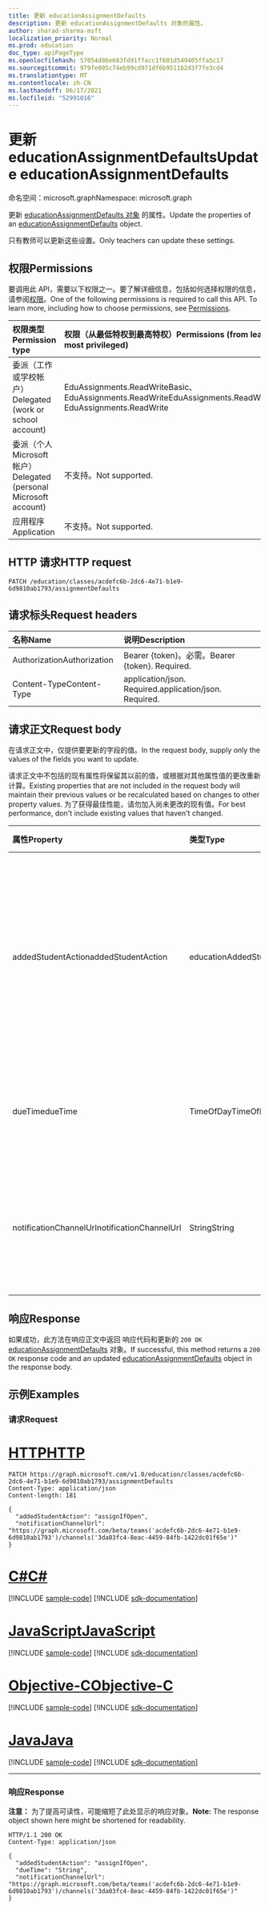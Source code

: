 ```yaml
---
title: 更新 educationAssignmentDefaults
description: 更新 educationAssignmentDefaults 对象的属性。
author: sharad-sharma-msft
localization_priority: Normal
ms.prod: education
doc_type: apiPageType
ms.openlocfilehash: 57054d86e683fd91ffacc1f601d549405ffa5c17
ms.sourcegitcommit: 979fe005c74eb99cd971df6b9511b2d3f7fe3cd4
ms.translationtype: MT
ms.contentlocale: zh-CN
ms.lasthandoff: 06/17/2021
ms.locfileid: "52991016"
---
```

# <a name="update-educationassignmentdefaults"></a><span data-ttu-id="7949a-103">更新 educationAssignmentDefaults</span><span class="sxs-lookup"><span data-stu-id="7949a-103">Update educationAssignmentDefaults</span></span>
<span data-ttu-id="7949a-104">命名空间：microsoft.graph</span><span class="sxs-lookup"><span data-stu-id="7949a-104">Namespace: microsoft.graph</span></span>

<span data-ttu-id="7949a-105">更新 [educationAssignmentDefaults 对象](../resources/educationassignmentdefaults.md) 的属性。</span><span class="sxs-lookup"><span data-stu-id="7949a-105">Update the properties of an [educationAssignmentDefaults](../resources/educationassignmentdefaults.md) object.</span></span>

<span data-ttu-id="7949a-106">只有教师可以更新这些设置。</span><span class="sxs-lookup"><span data-stu-id="7949a-106">Only teachers can update these settings.</span></span>

## <a name="permissions"></a><span data-ttu-id="7949a-107">权限</span><span class="sxs-lookup"><span data-stu-id="7949a-107">Permissions</span></span>
<span data-ttu-id="7949a-p101">要调用此 API，需要以下权限之一。要了解详细信息，包括如何选择权限的信息，请参阅[权限](/graph/permissions-reference)。</span><span class="sxs-lookup"><span data-stu-id="7949a-p101">One of the following permissions is required to call this API. To learn more, including how to choose permissions, see [Permissions](/graph/permissions-reference).</span></span>

|<span data-ttu-id="7949a-110">权限类型</span><span class="sxs-lookup"><span data-stu-id="7949a-110">Permission type</span></span>|<span data-ttu-id="7949a-111">权限（从最低特权到最高特权）</span><span class="sxs-lookup"><span data-stu-id="7949a-111">Permissions (from least to most privileged)</span></span>|
|:---|:---|
|<span data-ttu-id="7949a-112">委派（工作或学校帐户）</span><span class="sxs-lookup"><span data-stu-id="7949a-112">Delegated (work or school account)</span></span> |  <span data-ttu-id="7949a-113">EduAssignments.ReadWriteBasic、EduAssignments.ReadWrite</span><span class="sxs-lookup"><span data-stu-id="7949a-113">EduAssignments.ReadWriteBasic, EduAssignments.ReadWrite</span></span>  |
|<span data-ttu-id="7949a-114">委派（个人 Microsoft 帐户）</span><span class="sxs-lookup"><span data-stu-id="7949a-114">Delegated (personal Microsoft account)</span></span> |  <span data-ttu-id="7949a-115">不支持。</span><span class="sxs-lookup"><span data-stu-id="7949a-115">Not supported.</span></span>  |
|<span data-ttu-id="7949a-116">应用程序</span><span class="sxs-lookup"><span data-stu-id="7949a-116">Application</span></span> | <span data-ttu-id="7949a-117">不支持。</span><span class="sxs-lookup"><span data-stu-id="7949a-117">Not supported.</span></span> |

## <a name="http-request"></a><span data-ttu-id="7949a-118">HTTP 请求</span><span class="sxs-lookup"><span data-stu-id="7949a-118">HTTP request</span></span>

<!-- {
  "blockType": "ignored"
}
-->
``` http
PATCH /education/classes/acdefc6b-2dc6-4e71-b1e9-6d9810ab1793/assignmentDefaults
```

## <a name="request-headers"></a><span data-ttu-id="7949a-119">请求标头</span><span class="sxs-lookup"><span data-stu-id="7949a-119">Request headers</span></span>
|<span data-ttu-id="7949a-120">名称</span><span class="sxs-lookup"><span data-stu-id="7949a-120">Name</span></span>|<span data-ttu-id="7949a-121">说明</span><span class="sxs-lookup"><span data-stu-id="7949a-121">Description</span></span>|
|:---|:---|
|<span data-ttu-id="7949a-122">Authorization</span><span class="sxs-lookup"><span data-stu-id="7949a-122">Authorization</span></span>|<span data-ttu-id="7949a-p102">Bearer {token}。必需。</span><span class="sxs-lookup"><span data-stu-id="7949a-p102">Bearer {token}. Required.</span></span>|
|<span data-ttu-id="7949a-125">Content-Type</span><span class="sxs-lookup"><span data-stu-id="7949a-125">Content-Type</span></span>|<span data-ttu-id="7949a-p103">application/json. Required.</span><span class="sxs-lookup"><span data-stu-id="7949a-p103">application/json. Required.</span></span>|

## <a name="request-body"></a><span data-ttu-id="7949a-128">请求正文</span><span class="sxs-lookup"><span data-stu-id="7949a-128">Request body</span></span>
<span data-ttu-id="7949a-129">在请求正文中，仅提供要更新的字段的值。</span><span class="sxs-lookup"><span data-stu-id="7949a-129">In the request body, supply only the values of the fields you want to update.</span></span>

<span data-ttu-id="7949a-130">请求正文中不包括的现有属性将保留其以前的值，或根据对其他属性值的更改重新计算。</span><span class="sxs-lookup"><span data-stu-id="7949a-130">Existing properties that are not included in the request body will maintain their previous values or be recalculated based on changes to other property values.</span></span> <span data-ttu-id="7949a-131">为了获得最佳性能，请勿加入尚未更改的现有值。</span><span class="sxs-lookup"><span data-stu-id="7949a-131">For best performance, don't include existing values that haven't changed.</span></span>

|<span data-ttu-id="7949a-132">属性</span><span class="sxs-lookup"><span data-stu-id="7949a-132">Property</span></span>|<span data-ttu-id="7949a-133">类型</span><span class="sxs-lookup"><span data-stu-id="7949a-133">Type</span></span>|<span data-ttu-id="7949a-134">说明</span><span class="sxs-lookup"><span data-stu-id="7949a-134">Description</span></span>|
|:---|:---|:---|
|<span data-ttu-id="7949a-135">addedStudentAction</span><span class="sxs-lookup"><span data-stu-id="7949a-135">addedStudentAction</span></span>|<span data-ttu-id="7949a-136">educationAddedStudentAction</span><span class="sxs-lookup"><span data-stu-id="7949a-136">educationAddedStudentAction</span></span>| <span data-ttu-id="7949a-137">在作业发布日期之后添加的学生的课堂级别默认操作。</span><span class="sxs-lookup"><span data-stu-id="7949a-137">Class-level default actions for students added after the assignment publication date.</span></span> <span data-ttu-id="7949a-138">可取值为：`none`、`assignIfOpen`。</span><span class="sxs-lookup"><span data-stu-id="7949a-138">Possible values are: `none`, `assignIfOpen`.</span></span> <span data-ttu-id="7949a-139">默认值为 `none`。</span><span class="sxs-lookup"><span data-stu-id="7949a-139">The default value is `none`.</span></span>|
|<span data-ttu-id="7949a-140">dueTime</span><span class="sxs-lookup"><span data-stu-id="7949a-140">dueTime</span></span>|<span data-ttu-id="7949a-141">TimeOfDay</span><span class="sxs-lookup"><span data-stu-id="7949a-141">TimeOfDay</span></span>| <span data-ttu-id="7949a-142">"到期时间"字段的类级别默认值。</span><span class="sxs-lookup"><span data-stu-id="7949a-142">Class-level default value for due time field.</span></span> <span data-ttu-id="7949a-143">默认值为 `23:59:00`</span><span class="sxs-lookup"><span data-stu-id="7949a-143">Default value is `23:59:00`</span></span>|
|<span data-ttu-id="7949a-144">notificationChannelUrl</span><span class="sxs-lookup"><span data-stu-id="7949a-144">notificationChannelUrl</span></span>|<span data-ttu-id="7949a-145">String</span><span class="sxs-lookup"><span data-stu-id="7949a-145">String</span></span>| <span data-ttu-id="7949a-146">默认Teams发送与分配相关的通知的通道。</span><span class="sxs-lookup"><span data-stu-id="7949a-146">Default Teams channel to send notifications related to the assignment.</span></span> <span data-ttu-id="7949a-147">默认值为 `null`。</span><span class="sxs-lookup"><span data-stu-id="7949a-147">Default value is `null`.</span></span>|



## <a name="response"></a><span data-ttu-id="7949a-148">响应</span><span class="sxs-lookup"><span data-stu-id="7949a-148">Response</span></span>

<span data-ttu-id="7949a-149">如果成功，此方法在响应正文中返回 响应代码和更新的 `200 OK` [educationAssignmentDefaults](../resources/educationassignmentdefaults.md) 对象。</span><span class="sxs-lookup"><span data-stu-id="7949a-149">If successful, this method returns a `200 OK` response code and an updated [educationAssignmentDefaults](../resources/educationassignmentdefaults.md) object in the response body.</span></span>

## <a name="examples"></a><span data-ttu-id="7949a-150">示例</span><span class="sxs-lookup"><span data-stu-id="7949a-150">Examples</span></span>

### <a name="request"></a><span data-ttu-id="7949a-151">请求</span><span class="sxs-lookup"><span data-stu-id="7949a-151">Request</span></span>


# <a name="http"></a>[<span data-ttu-id="7949a-152">HTTP</span><span class="sxs-lookup"><span data-stu-id="7949a-152">HTTP</span></span>](#tab/http)
<!-- {
  "blockType": "request",
  "name": "update_educationassignmentdefaults"
}
-->
``` http
PATCH https://graph.microsoft.com/v1.0/education/classes/acdefc6b-2dc6-4e71-b1e9-6d9810ab1793/assignmentDefaults
Content-Type: application/json
Content-length: 181

{
  "addedStudentAction": "assignIfOpen",
  "notificationChannelUrl": "https://graph.microsoft.com/beta/teams('acdefc6b-2dc6-4e71-b1e9-6d9810ab1793')/channels('3da03fc4-8eac-4459-84fb-1422dc01f65e')"
}
```
# <a name="c"></a>[<span data-ttu-id="7949a-153">C#</span><span class="sxs-lookup"><span data-stu-id="7949a-153">C#</span></span>](#tab/csharp)
[!INCLUDE [sample-code](../includes/snippets/csharp/update-educationassignmentdefaults-csharp-snippets.md)]
[!INCLUDE [sdk-documentation](../includes/snippets/snippets-sdk-documentation-link.md)]

# <a name="javascript"></a>[<span data-ttu-id="7949a-154">JavaScript</span><span class="sxs-lookup"><span data-stu-id="7949a-154">JavaScript</span></span>](#tab/javascript)
[!INCLUDE [sample-code](../includes/snippets/javascript/update-educationassignmentdefaults-javascript-snippets.md)]
[!INCLUDE [sdk-documentation](../includes/snippets/snippets-sdk-documentation-link.md)]

# <a name="objective-c"></a>[<span data-ttu-id="7949a-155">Objective-C</span><span class="sxs-lookup"><span data-stu-id="7949a-155">Objective-C</span></span>](#tab/objc)
[!INCLUDE [sample-code](../includes/snippets/objc/update-educationassignmentdefaults-objc-snippets.md)]
[!INCLUDE [sdk-documentation](../includes/snippets/snippets-sdk-documentation-link.md)]

# <a name="java"></a>[<span data-ttu-id="7949a-156">Java</span><span class="sxs-lookup"><span data-stu-id="7949a-156">Java</span></span>](#tab/java)
[!INCLUDE [sample-code](../includes/snippets/java/update-educationassignmentdefaults-java-snippets.md)]
[!INCLUDE [sdk-documentation](../includes/snippets/snippets-sdk-documentation-link.md)]

---


### <a name="response"></a><span data-ttu-id="7949a-157">响应</span><span class="sxs-lookup"><span data-stu-id="7949a-157">Response</span></span>
<span data-ttu-id="7949a-158">**注意：** 为了提高可读性，可能缩短了此处显示的响应对象。</span><span class="sxs-lookup"><span data-stu-id="7949a-158">**Note:** The response object shown here might be shortened for readability.</span></span>
<!-- {
  "blockType": "response",
  "truncated": true,
  "@odata.type": "microsoft.graph.educationAssignmentDefaults"
}
-->
``` http
HTTP/1.1 200 OK
Content-Type: application/json

{
  "addedStudentAction": "assignIfOpen",
  "dueTime": "String",
  "notificationChannelUrl": "https://graph.microsoft.com/beta/teams('acdefc6b-2dc6-4e71-b1e9-6d9810ab1793')/channels('3da03fc4-8eac-4459-84fb-1422dc01f65e')"
}
```

